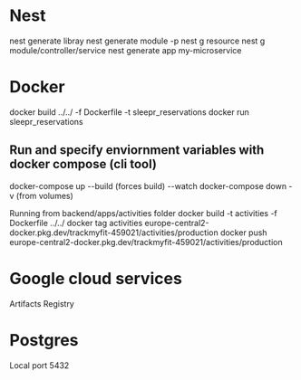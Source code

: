 # Nest

nest generate libray <name>
nest generate module <name> -p <project>
nest g resource <name>
nest g module/controller/service <name>
nest generate app my-microservice

# Docker

docker build ../../ -f Dockerfile -t sleepr_reservations
docker run sleepr_reservations

## Run and specify enviornment variables with docker compose (cli tool)

docker-compose up --build (forces build) --watch
docker-compose down -v (from volumes)

Running from backend/apps/activities folder
docker build -t activities -f Dockerfile ../../
docker tag activities europe-central2-docker.pkg.dev/trackmyfit-459021/activities/production
docker push europe-central2-docker.pkg.dev/trackmyfit-459021/activities/production

# Google cloud services

Artifacts Registry

# Postgres

Local port 5432
